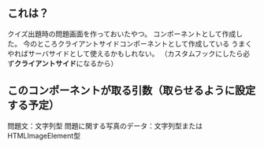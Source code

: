 ## これは？
クイズ出題時の問題画面を作っておいたやつ。
コンポーネントとして作成した。
今のところクライアントサイドコンポーネントとして作成している
うまくやればサーバサイドとして使えるかもしれない。
（カスタムフックにしたら必ず**クライアントサイド**になるから）

## このコンポーネントが取る引数（取らせるように設定する予定）
問題文：文字列型
問題に関する写真のデータ：文字列型またはHTMLImageElement型
